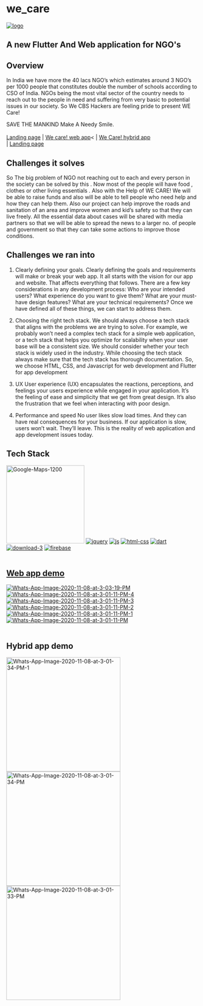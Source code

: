 # we_care
<a href="https://ibb.co/SX7ZX2z"><img src="https://i.ibb.co/ns8KsTF/logo.png" alt="logo" border="0"></a>

## A new Flutter And Web application  for NGO's
## Overview
In India we have more the 40 lacs NGO’s which estimates around 3 NGO’s per 1000 people that constitutes double the number of schools according to CSO of India. NGOs being the most vital sector of the country needs to reach out to the people in need and suffering from very basic to potential issues in our society. 
So We CBS Hackers are feeling pride to present WE Care!

SAVE THE MANKIND
Make A Needy
Smile.<br><br>
<a href="https://cbs-ngo.web.app/">Landing page</a> | <a href="https://cbs-ngo.web.app/main/index.html">We care! web app</a>< | <a href="">We Care! hybrid app</a><br> | <a href="https://drive.google.com/file/d/10f4LUFFy0y1v0FQF9CrWDlzJ68MVEAfo/view?usp=sharing">Landing page</a><br>



## Challenges it solves

So The big problem of NGO not reaching out to each and every person in the society can be solved by this . Now most of the people will have food , clothes or other living essentials .
Also with the Help of WE CARE!  We will be able to raise funds and also will be able to tell people who need help and how they can help them.
Also our project can help improve the roads and sanitation of an area and improve women and kid’s safety so that they can live freely.
All the essential data about cases will be shared with media partners so that we will be able to spread the news to a larger no. of people and government  so that they can take some actions to improve those conditions. 

## Challenges we ran into

1. Clearly defining your goals.
Clearly defining the goals and requirements will make or break your web app. It all starts with the vision for our app and website. That affects everything that follows. 
There are a few key considerations in any development process: 
Who are your intended users? 
What experience do you want to give them?
What are your must-have design features?
What are your technical requirements?
Once we have defined all of these things, we can start to address them.
2. Choosing the right tech stack.
We should always choose a tech stack that aligns with the problems we are trying to solve. For example, we probably won’t need a complex tech stack for a simple web application, or a tech stack that helps you optimize for scalability when your user base will be a consistent size. 
We should consider whether your tech stack is widely used in the industry. While choosing the tech stack always make sure that the tech stack has thorough documentation. So, we choose HTML, CSS, and Javascript for web development and Flutter for app development
 
3. UX
User experience (UX) encapsulates the reactions, perceptions, and feelings your users experience while engaged in your application. It’s the feeling of ease and simplicity that we get from great design. It’s also the frustration that we feel when interacting with poor design. 
4. Performance and speed
No user likes slow load times. And they can have real consequences for your business. If our application is slow, users won’t wait. They’ll leave. This is the reality of web application and app development issues today. 

## Tech Stack

<a href="https://ibb.co/qyVM21n"><img width="205px" src="https://i.ibb.co/4m3Z0Nf/Google-Maps-1200.jpg" alt="Google-Maps-1200" border="0"></a>
<a href="https://imgbb.com/"><img src="https://i.ibb.co/XsZPpsk/jquery.png" alt="jquery" border="0"></a>
<a href="https://imgbb.com/"><img src="https://i.ibb.co/mvpVKmt/js.png" alt="js" border="0"></a>
<a href="https://imgbb.com/"><img src="https://i.ibb.co/nCrhXLH/html-css.jpg" alt="html-css" border="0"></a>
<a href="https://imgbb.com/"><img src="https://i.ibb.co/DgHnQv9/dart.png" alt="dart" border="0"></a>
<a href="https://imgbb.com/"><img src="https://i.ibb.co/ydCrj6Q/download-3.png" alt="download-3" border="0"></a>
<a href="https://imgbb.com/"><img src="https://i.ibb.co/fMF4yvk/firebase.png" alt="firebase" border="0"></a><br /><a target='_blank' href='https://imgbb.com/'><br />
  
## Web app demo
<a href="https://ibb.co/ZY1y2RZ"><img src="https://i.ibb.co/txPyLwd/Whats-App-Image-2020-11-08-at-3-03-19-PM.jpg" alt="Whats-App-Image-2020-11-08-at-3-03-19-PM" border="0"></a>
<a href="https://ibb.co/bbRz8P9"><img src="https://i.ibb.co/1zJ8wLW/Whats-App-Image-2020-11-08-at-3-01-11-PM-4.jpg" alt="Whats-App-Image-2020-11-08-at-3-01-11-PM-4" border="0"></a>
<a href="https://ibb.co/Wvzd1H2"><img src="https://i.ibb.co/r2pLJQw/Whats-App-Image-2020-11-08-at-3-01-11-PM-3.jpg" alt="Whats-App-Image-2020-11-08-at-3-01-11-PM-3" border="0"></a>
<a href="https://ibb.co/6wzrvdS"><img src="https://i.ibb.co/qjK70Z8/Whats-App-Image-2020-11-08-at-3-01-11-PM-2.jpg" alt="Whats-App-Image-2020-11-08-at-3-01-11-PM-2" border="0"></a>
<a href="https://ibb.co/ts2cjRX"><img src="https://i.ibb.co/Z8gK49m/Whats-App-Image-2020-11-08-at-3-01-11-PM-1.jpg" alt="Whats-App-Image-2020-11-08-at-3-01-11-PM-1" border="0"></a>
<a href="https://ibb.co/7jmgqpD"><img src="https://i.ibb.co/RYwhq6K/Whats-App-Image-2020-11-08-at-3-01-11-PM.jpg" alt="Whats-App-Image-2020-11-08-at-3-01-11-PM" border="0"></a><br /><br />

## Hybrid app demo
<a href="https://ibb.co/ypXKjkw"><img width="300px" src="https://i.ibb.co/xYDwTgp/Whats-App-Image-2020-11-08-at-3-01-34-PM-1.jpg" alt="Whats-App-Image-2020-11-08-at-3-01-34-PM-1" border="0"></a>
<a href="https://ibb.co/dgkvk1Q"><img width="300px" src="https://i.ibb.co/gVt8tHD/Whats-App-Image-2020-11-08-at-3-01-34-PM.jpg" alt="Whats-App-Image-2020-11-08-at-3-01-34-PM" border="0"></a>
<a href="https://ibb.co/m93hJzb"><img width="300px" src="https://i.ibb.co/fksrM0q/Whats-App-Image-2020-11-08-at-3-01-33-PM.jpg" alt="Whats-App-Image-2020-11-08-at-3-01-33-PM" border="0"></a><br /><br />


